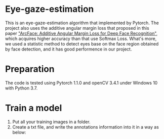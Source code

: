# Eye-gaze-estimation
This is an eye-gaze-estimation algorithm that implemented by Pytorch. The project also uses the additive angular margin loss that proposed in this paper ["ArcFace: Additive Angular Margin Loss for Deep Face Recognition"](https://arxiv.org/abs/1801.07698), which acquires higher accuracy than that use Softmax Loss. What's more, we used a statistic method to detect eyes base on the face region obtained by face detection, and it has good performence in our project.

# Preparation
The code is tested using Pytorch 1.1.0 and openCV 3.4.1 under Windows 10 with Python 3.7.  

# Train a model
1. Put all your training images in a folder.
2. Create a txt file, and write the annotations information into it in a way as below:




